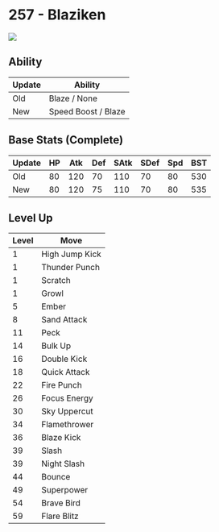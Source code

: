 # 257 - Blaziken
![][257]

## Ability

Update | Ability
---    | ---
Old    | Blaze / None
New    | Speed Boost / Blaze

## Base Stats (Complete)

Update | HP | Atk | Def | SAtk | SDef | Spd | BST
---    | ---| --- | --- | ---  | ---  | --- | ---
Old    | 80 |  120 |  70 |  110  |  70  |  80  |  530
New    | 80 |  120 |  75 |  110  |  70  |  80  |  535

## Level Up

Level | Move
---   | ---
  1   | High Jump Kick
  1   | Thunder Punch
  1   | Scratch
  1   | Growl
  5   | Ember
  8   | Sand Attack
 11   | Peck
 14   | Bulk Up
 16   | Double Kick
 18   | Quick Attack
 22   | Fire Punch
 26   | Focus Energy
 30   | Sky Uppercut
 34   | Flamethrower
 36   | Blaze Kick
 39   | Slash
 39   | Night Slash
 44   | Bounce
 49   | Superpower
 54   | Brave Bird
 59   | Flare Blitz



[257]: ../img/pokemon/257.png
